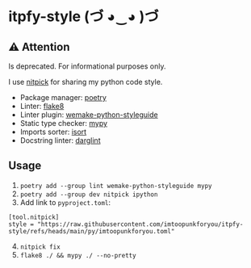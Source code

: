 # itpfy-style (づ ◕‿◕ )づ

## ⚠️ Attention
Is deprecated.
For informational purposes only.


I use [nitpick](https://wemake-python-styleguide.readthedocs.io/en/latest/pages/usage/integrations/nitpick.html) for sharing my python code style.

- Package manager: [poetry](https://github.com/python-poetry/poetry)
- Linter: [flake8](https://github.com/pycqa/flake8)
- Linter plugin: [wemake-python-styleguide](https://github.com/wemake-services/wemake-python-styleguide)
- Static type checker: [mypy](https://github.com/python/mypy)
- Imports sorter: [isort](https://github.com/PyCQA/isort)
- Docstring linter: [darglint](https://github.com/terrencepreilly/darglint)

## Usage
1. `poetry add --group lint wemake-python-styleguide mypy`
2. `poetry add --group dev nitpick ipython`
3. Add link to `pyproject.toml`:
```code
[tool.nitpick]
style = "https://raw.githubusercontent.com/imtoopunkforyou/itpfy-style/refs/heads/main/py/imtoopunkforyou.toml"
```
4. `nitpick fix`
5. `flake8 ./ && mypy ./ --no-pretty`
